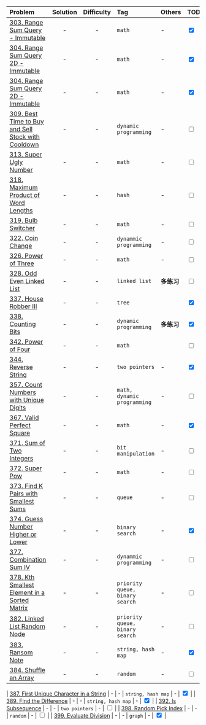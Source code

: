 | Problem | Solution | Difficulty | Tag | Others | TODO |
| :-------- | :-----: |     :----:     |      :----     |     :----    |   :----   |
| [303. Range Sum Query - Immutable](https://leetcode.com/problems/range-sum-query-immutable/)     | - | - | ```math``` | - | <input type="checkbox" checked="checked"> |
| [304. Range Sum Query 2D - Immutable](https://leetcode.com/problems/range-sum-query-2d-immutable/)     | - | - | ```math``` | - | <input type="checkbox" checked="checked"> |
| [304. Range Sum Query 2D - Immutable](https://leetcode.com/problems/range-sum-query-2d-immutable/)     | - | - | ```math``` | - | <input type="checkbox" checked="checked"> |
| [309. Best Time to Buy and Sell Stock with Cooldown](https://leetcode.com/problems/best-time-to-buy-and-sell-stock-with-cooldown/)     | - | - | ```dynamic programming``` | - | <input type="checkbox"> |
| [313. Super Ugly Number](https://leetcode.com/problems/super-ugly-number/)     | - | - | ```math``` | - | <input type="checkbox"> |
| [318. Maximum Product of Word Lengths](https://leetcode.com/problems/maximum-product-of-word-lengths/)     | - | - | ```hash``` | - | <input type="checkbox"> |
| [319. Bulb Switcher](https://leetcode.com/problems/bulb-switcher/)     | - | - | ```math``` | - | <input type="checkbox"> |
| [322. Coin Change](https://leetcode.com/problems/coin-change/)     | - | - | ```dynammic programming``` | - | <input type="checkbox"> |
| [326. Power of Three](https://leetcode.com/problems/power-of-three/)     | - | - | ```math``` | - | <input type="checkbox"> |
| [328. Odd Even Linked List](https://leetcode.com/problems/odd-even-linked-list/)     | - | - | ```linked list``` | **多练习** | <input type="checkbox"> |
| [337. House Robber III](https://leetcode.com/problems/house-robber-iii/)     | - | - | ```tree``` |  | <input type="checkbox" checked="checked"> |
| [338. Counting Bits](https://leetcode.com/problems/counting-bits/)     | - | - | ```dynamic programming``` | **多练习** | <input type="checkbox" checked="checked"> |
| [342. Power of Four](https://leetcode.com/problems/power-of-four/)     | - | - | ```math``` |  | <input type="checkbox"> |
| [344. Reverse String](https://leetcode.com/problems/reverse-string/)     | - | - | ```two pointers``` | - | <input type="checkbox" checked="checked"> |
| [357. Count Numbers with Unique Digits](https://leetcode.com/problems/count-numbers-with-unique-digits/)     | - | - | ```math, dynamic programming``` | - | <input type="checkbox"> |
| [367. Valid Perfect Square](https://leetcode.com/problems/valid-perfect-square/)     | - | - | ```math``` | - | <input type="checkbox" checked="checked"> |
| [371. Sum of Two Integers](https://leetcode.com/problems/sum-of-two-integers/)     | - | - | ```bit manipulation``` | - | <input type="checkbox"> |
| [372. Super Pow](https://leetcode.com/problems/super-pow/)     | - | - | ```math``` | - | <input type="checkbox"> |
| [373. Find K Pairs with Smallest Sums](https://leetcode.com/problems/find-k-pairs-with-smallest-sums/)     | - | - | ```queue``` | - | <input type="checkbox"> |
| [374. Guess Number Higher or Lower](https://leetcode.com/problems/guess-number-higher-or-lower/)     | - | - | ```binary search``` | - | <input type="checkbox" checked="checked"> |
| [377. Combination Sum IV](https://leetcode.com/problems/combination-sum-iv/)     | - | - | ```dynammic programming``` | - | <input type="checkbox"> |
| [378. Kth Smallest Element in a Sorted Matrix](https://leetcode.com/problems/kth-smallest-element-in-a-sorted-matrix/)     | - | - | ```priority queue, binary search``` | - | <input type="checkbox"> |
| [382. Linked List Random Node](https://leetcode.com/problems/linked-list-random-node/)     | - | - | ```priority queue, binary search``` | - | <input type="checkbox"> |
| [383. Ransom Note](https://leetcode.com/problems/ransom-note/)     | - | - | ```string, hash map``` | - | <input type="checkbox" checked="checked"> |
| [384. Shuffle an Array](https://leetcode.com/problems/shuffle-an-array/)     | - | - | ```random``` | - | <input type="checkbox"> |

| [387. First Unique Character in a String](https://leetcode.com/problems/first-unique-character-in-a-string/)     | - | - | ```string, hash map``` | - | <input type="checkbox" checked="checked"> |
| [389. Find the Difference](https://leetcode.com/problems/find-the-difference/)     | - | - | ```string, hash map``` | - | <input type="checkbox" checked="checked"> |
| [392. Is Subsequence](https://leetcode.com/problems/is-subsequence/)     | - | - | ```two pointers``` | - | <input type="checkbox"> |
| [398. Random Pick Index](https://leetcode.com/problems/random-pick-index/)     | - | - | ```random``` | - | <input type="checkbox"> |
| [399. Evaluate Division](https://leetcode.com/problems/evaluate-division/)     | - | - | ```graph``` | - | <input type="checkbox" checked="checked"> |


